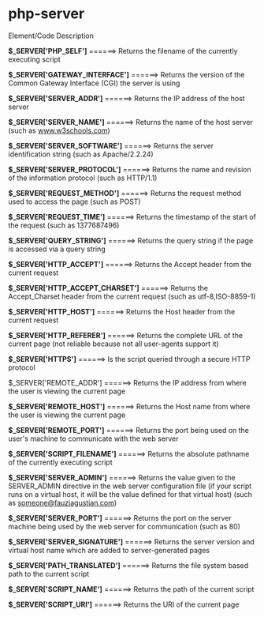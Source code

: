 # php-server
Element/Code	Description

**$_SERVER['PHP_SELF']**	======>  Returns the filename of the currently executing script

**$_SERVER['GATEWAY_INTERFACE']** ======>	Returns the version of the Common Gateway Interface (CGI) the server is using

**$_SERVER['SERVER_ADDR']**	 ======> Returns the IP address of the host server

**$_SERVER['SERVER_NAME']**	======> Returns the name of the host server (such as www.w3schools.com)

**$_SERVER['SERVER_SOFTWARE']**	======> Returns the server identification string (such as Apache/2.2.24)

**$_SERVER['SERVER_PROTOCOL']**	======> Returns the name and revision of the information protocol (such as HTTP/1.1)

**$_SERVER['REQUEST_METHOD']**	======> Returns the request method used to access the page (such as POST)

**$_SERVER['REQUEST_TIME']**	======> Returns the timestamp of the start of the request (such as 1377687496)

**$_SERVER['QUERY_STRING']**	======> Returns the query string if the page is accessed via a query string

**$_SERVER['HTTP_ACCEPT']**	======> Returns the Accept header from the current request

**$_SERVER['HTTP_ACCEPT_CHARSET']**	======> Returns the Accept_Charset header from the current request (such as utf-8,ISO-8859-1)

**$_SERVER['HTTP_HOST']**	======> Returns the Host header from the current request

**$_SERVER['HTTP_REFERER']**	======> Returns the complete URL of the current page (not reliable because not all user-agents support it)

**$_SERVER['HTTPS']**	======> Is the script queried through a secure HTTP protocol

$_SERVER['REMOTE_ADDR']	======> Returns the IP address from where the user is viewing the current page

**$_SERVER['REMOTE_HOST']** ======>	Returns the Host name from where the user is viewing the current page

**$_SERVER['REMOTE_PORT']**	======> Returns the port being used on the user's machine to communicate with the web server

**$_SERVER['SCRIPT_FILENAME']**	======> Returns the absolute pathname of the currently executing script

**$_SERVER['SERVER_ADMIN']**	======> Returns the value given to the SERVER_ADMIN directive in the web server configuration file (if your script runs on a virtual host, it will be the value defined for that virtual host) (such as someone@fauziagustian.com)

**$_SERVER['SERVER_PORT']**	======> Returns the port on the server machine being used by the web server for communication (such as 80)

**$_SERVER['SERVER_SIGNATURE']**	======> Returns the server version and virtual host name which are added to server-generated pages

**$_SERVER['PATH_TRANSLATED']**	======> Returns the file system based path to the current script

**$_SERVER['SCRIPT_NAME']**	======> Returns the path of the current script

**$_SERVER['SCRIPT_URI']**	======> Returns the URI of the current page
